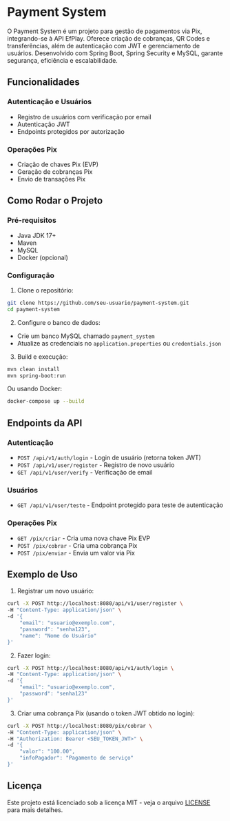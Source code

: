 # Payment System

O Payment System é um projeto para gestão de pagamentos via Pix, integrando-se à API EfPlay. Oferece criação de cobranças, QR Codes e transferências, além de autenticação com JWT e gerenciamento de usuários. Desenvolvido com Spring Boot, Spring Security e MySQL, garante segurança, eficiência e escalabilidade.

## Funcionalidades

### Autenticação e Usuários
- Registro de usuários com verificação por email
- Autenticação JWT
- Endpoints protegidos por autorização

### Operações Pix
- Criação de chaves Pix (EVP)
- Geração de cobranças Pix
- Envio de transações Pix

## Como Rodar o Projeto

### Pré-requisitos
- Java JDK 17+
- Maven
- MySQL
- Docker (opcional)

### Configuração

1. Clone o repositório:
```bash
git clone https://github.com/seu-usuario/payment-system.git
cd payment-system
```

2. Configure o banco de dados:
- Crie um banco MySQL chamado `payment_system`
- Atualize as credenciais no `application.properties` ou `credentials.json`

3. Build e execução:
```bash
mvn clean install
mvn spring-boot:run
```

Ou usando Docker:
```bash
docker-compose up --build
```

## Endpoints da API

### Autenticação
- `POST /api/v1/auth/login` - Login de usuário (retorna token JWT)
- `POST /api/v1/user/register` - Registro de novo usuário
- `GET /api/v1/user/verify` - Verificação de email

### Usuários
- `GET /api/v1/user/teste` - Endpoint protegido para teste de autenticação

### Operações Pix
- `GET /pix/criar` - Cria uma nova chave Pix EVP
- `POST /pix/cobrar` - Cria uma cobrança Pix
- `POST /pix/enviar` - Envia um valor via Pix

## Exemplo de Uso

1. Registrar um novo usuário:
```bash
curl -X POST http://localhost:8080/api/v1/user/register \
-H "Content-Type: application/json" \
-d '{
    "email": "usuario@exemplo.com",
    "password": "senha123",
    "name": "Nome do Usuário"
}'
```

2. Fazer login:
```bash
curl -X POST http://localhost:8080/api/v1/auth/login \
-H "Content-Type: application/json" \
-d '{
    "email": "usuario@exemplo.com",
    "password": "senha123"
}'
```

3. Criar uma cobrança Pix (usando o token JWT obtido no login):
```bash
curl -X POST http://localhost:8080/pix/cobrar \
-H "Content-Type: application/json" \
-H "Authorization: Bearer <SEU_TOKEN_JWT>" \
-d '{
    "valor": "100.00",
    "infoPagador": "Pagamento de serviço"
}'
```

## Licença
Este projeto está licenciado sob a licença MIT - veja o arquivo [LICENSE](LICENSE) para mais detalhes.
